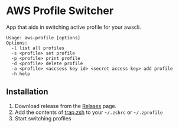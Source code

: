 # AWS Profile Switcher

App that aids in switching active profile for your awscli.

```
Usage: aws-profile [options]
Options:
  -l list all profiles
  -s <profile> set profile
  -p <profile> print profile
  -d <profile> delete profile
  -a <profile> <accsess key id> <secret access key> add profile
  -h help
```

## Installation

 1. Download release from the [Relases](https://github.com/thorerik/aws-profile-switcher/releases) page.
 2. Add the contents of [trap.zsh](./zsh/trap.zsh) to your `~/.zshrc` or `~/.zprofile`
 3. Start switching profiles